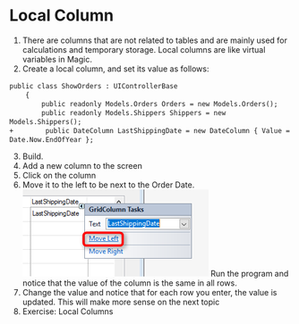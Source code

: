 ﻿# Local Column
1.	There are columns that are not related to tables and are mainly used for calculations and temporary storage. Local columns are like virtual variables in Magic.
2.	Create a local column, and set its value as follows:
```csdiff
public class ShowOrders : UIControllerBase
    {
        public readonly Models.Orders Orders = new Models.Orders();
        public readonly Models.Shippers Shippers = new Models.Shippers();
+        public DateColumn LastShippingDate = new DateColumn { Value = Date.Now.EndOfYear };
```
3.	Build.
4.	Add a new column to the screen
5.	Click on the column
6.	Move it to the left to be next to the Order Date.
![Move the column](move_column.png)
Run the program and notice that the value of the column is the same in all rows.
7.	Change the value and notice that for each row you enter, the value is updated. This will make more sense on the next topic
8.	Exercise: Local Columns

